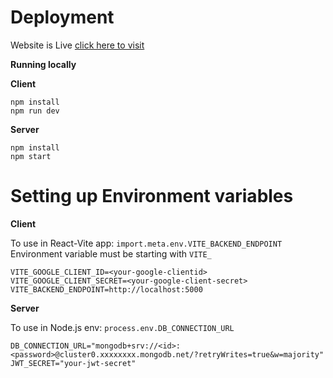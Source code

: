 # Deployment

Website is Live [click here to visit](https://memories-1n53.onrender.com)

**Running locally**

**Client**

```
npm install
npm run dev
```

**Server**

```
npm install
npm start
```

# Setting up Environment variables

**Client**

To use in React-Vite app: `import.meta.env.VITE_BACKEND_ENDPOINT`
Environment variable must be starting with `VITE_`

```
VITE_GOOGLE_CLIENT_ID=<your-google-clientid>
VITE_GOOGLE_CLIENT_SECRET=<your-google-client-secret>
VITE_BACKEND_ENDPOINT=http://localhost:5000
```

**Server**

To use in Node.js env: `process.env.DB_CONNECTION_URL`

```
DB_CONNECTION_URL="mongodb+srv://<id>:<password>@cluster0.xxxxxxxx.mongodb.net/?retryWrites=true&w=majority"
JWT_SECRET="your-jwt-secret"
```
